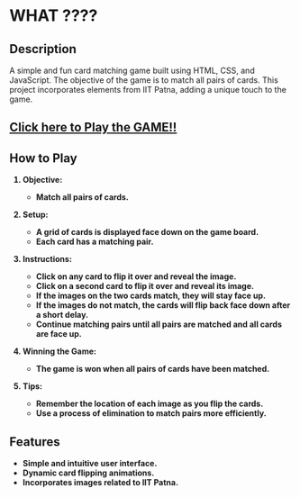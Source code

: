 # WHAT ????

## Description

A simple and fun card matching game built using HTML, CSS, and JavaScript. The objective of the game is to match all pairs of cards. This project incorporates elements from IIT Patna, adding a unique touch to the game.

## <b> [Click here to Play the GAME!!](https://aditya-1735.github.io/Week_1_NSOC/)





## How to Play

1. **Objective**:
   - Match all pairs of cards.

2. **Setup**:
   - A grid of cards is displayed face down on the game board.
   - Each card has a matching pair.

3. **Instructions**:
   - Click on any card to flip it over and reveal the image.
   - Click on a second card to flip it over and reveal its image.
   - If the images on the two cards match, they will stay face up.
   - If the images do not match, the cards will flip back face down after a short delay.
   - Continue matching pairs until all pairs are matched and all cards are face up.

4. **Winning the Game**:
   - The game is won when all pairs of cards have been matched.

5. **Tips**:
   - Remember the location of each image as you flip the cards.
   - Use a process of elimination to match pairs more efficiently.

## Features

- Simple and intuitive user interface.
- Dynamic card flipping animations.
- Incorporates images related to IIT Patna.
